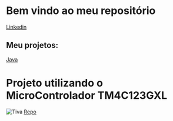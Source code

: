 # Bem vindo ao meu repositório

[Linkedin](https://www.linkedin.com/in/eduardo-sant-ana/)

## Meu projetos:
[Java](https://github.com/EduardoSantAna1313/Java)

# Projeto utilizando o MicroControlador TM4C123GXL
![Tiva](/images/tiva.jpg)
[Repo](https://github.com/EduardoSantAna1313/Tiva)
